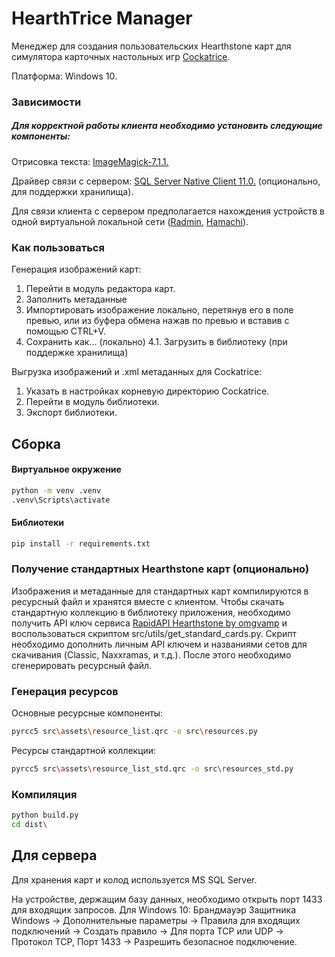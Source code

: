 # HearthTrice Manager
Менеджер для создания пользовательских Hearthstone карт для симулятора карточных настольных игр [Cockatrice](https://cockatrice.github.io/).

Платформа: Windows 10.

### Зависимости
##### Для корректной работы клиента необходимо установить следующие компоненты:
Отрисовка текста: [ImageMagick-7.1.1.](Dependencies/ImageMagick-7.1.1-27-Q16-HDRI-x64-dll.exe)

Драйвер связи с сервером: [SQL Server Native Client 11.0.](Dependencies/sqlncli.msi)  (опционально, для поддержки хранилища).


Для связи клиента с сервером предполагается нахождения устройств в одной виртуальной локальной сети ([Radmin](https://www.radmin-vpn.com/), [Hamachi](https://vpn.net/)).

### Как пользоваться
Генерация изображений карт:
1. Перейти в модуль редактора карт.
2. Заполнить метаданные
3. Импортировать изображение локально, перетянув его в поле превью, или из буфера обмена нажав по превью и вставив с помощью CTRL+V.
4. Сохранить как... (локально)
4.1. Загрузить в библиотеку (при поддержке хранилища)

Выгрузка изображений и .xml метаданных для Cockatrice:
1. Указать в настройках корневую директорию Cockatrice.
2. Перейти в модуль библиотеки.
3. Экспорт библиотеки.

## Сборка
#### Виртуальное окружение
```sh
python -m venv .venv
.venv\Scripts\activate
```

#### Библиотеки
```sh 
pip install -r requirements.txt
```

### Получение стандартных Hearthstone карт (опционально)
Изображения и метаданные для стандартных карт компилируются в ресурсный файл и хранятся вместе с клиентом. Чтобы скачать стандартную коллекцию в библиотеку приложения, необходимо получить API ключ сервиса [RapidAPI Hearthstone by omgvamp](https://rapidapi.com/omgvamp/api/hearthstone) и воспользоваться скриптом src/utils/get_standard_cards.py.
Скрипт необходимо дополнить личным API ключем и названиями сетов для скачивания (Classic, Naxxramas, и т.д.). После этого необходимо сгенерировать ресурсный файл.
### Генерация ресурсов

Основные ресурсные компоненты: 
```sh 
pyrcc5 src\assets\resource_list.qrc -o src\resources.py
```
Ресурсы стандартной коллекции:
```sh
pyrcc5 src\assets\resource_list_std.qrc -o src\resources_std.py
```

### Компиляция 
```sh
python build.py
cd dist\
```

## Для сервера
Для хранения карт и колод используется MS SQL Server. 

На устройстве, держащим базу данных, необходимо открыть порт 1433 для входящих запросов. 
Для Windows 10:
Брандмауэр Защитника Windows -> Дополнительные параметры -> Правила для входящих подключений -> Создать правило -> Для порта TCP или UDP -> Протокол TCP, Порт 1433 -> Разрешить безопасное подключение.